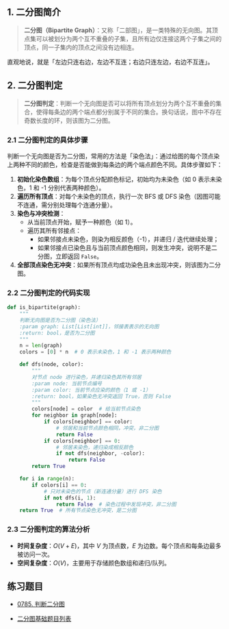 ## 1. 二分图简介

> **二分图（Bipartite Graph）**：又称「二部图」，是一类特殊的无向图。其顶点集可以被划分为两个互不重叠的子集，且所有边仅连接这两个子集之间的顶点，同一子集内的顶点之间没有边相连。

直观地说，就是「左边只连右边，左边不互连；右边只连左边，右边不互连」。

## 2. 二分图判定

> **二分图判定**：判断一个无向图是否可以将所有顶点划分为两个互不重叠的集合，使得每条边的两个端点都分别属于不同的集合。换句话说，图中不存在奇数长度的环，则该图为二分图。

### 2.1 二分图判定的具体步骤

判断一个无向图是否为二分图，常用的方法是「染色法」：通过给图的每个顶点染上两种不同的颜色，检查是否能做到每条边的两个端点颜色不同。具体步骤如下：

1. **初始化染色数组**：为每个顶点分配颜色标记，初始均为未染色（如 0 表示未染色，1 和 -1 分别代表两种颜色）。
2. **遍历所有顶点**：对每个未染色的顶点，执行一次 BFS 或 DFS 染色（因图可能不连通，需分别处理每个连通分量）。
3. **染色与冲突检测**：
    - 从当前顶点开始，赋予一种颜色（如 1）。
    - 遍历其所有邻接点：
        - 如果邻接点未染色，则染为相反颜色（-1），并递归 / 迭代继续处理；
        - 如果邻接点已染色且与当前顶点颜色相同，则发生冲突，说明不是二分图，立即返回 `False`。
4. **全部顶点染色无冲突**：如果所有顶点均成功染色且未出现冲突，则该图为二分图。


### 2.2 二分图判定的代码实现

```python
def is_bipartite(graph):
    """
    判断无向图是否为二分图（染色法）
    :param graph: List[List[int]]，邻接表表示的无向图
    :return: bool，是否为二分图
    """
    n = len(graph)
    colors = [0] * n  # 0 表示未染色，1 和 -1 表示两种颜色

    def dfs(node, color):
        """
        对节点 node 进行染色，并递归染色其所有邻居
        :param node: 当前节点编号
        :param color: 当前节点应染的颜色（1 或 -1）
        :return: bool，如果染色无冲突返回 True，否则 False
        """
        colors[node] = color  # 给当前节点染色
        for neighbor in graph[node]:
            if colors[neighbor] == color:
                # 邻居和当前节点颜色相同，冲突，非二分图
                return False
            if colors[neighbor] == 0:
                # 邻居未染色，递归染成相反颜色
                if not dfs(neighbor, -color):
                    return False
        return True

    for i in range(n):
        if colors[i] == 0:
            # 只对未染色的节点（新连通分量）进行 DFS 染色
            if not dfs(i, 1):
                return False  # 染色过程中发现冲突，非二分图
    return True  # 所有节点染色无冲突，是二分图
```

### 2.3 二分图判定的算法分析

- **时间复杂度**：$O(V + E)$，其中 $V$ 为顶点数，$E$ 为边数。每个顶点和每条边最多被访问一次。
- **空间复杂度**：$O(V)$，主要用于存储颜色数组和递归/队列。


## 练习题目

- [0785. 判断二分图](https://github.com/ITCharge/AlgoNote/tree/main/docs/solutions/0700-0799/is-graph-bipartite.md)

- [二分图基础题目列表](https://github.com/ITCharge/AlgoNote/tree/main/docs/00_preface/00_06_categories_list.md#%E4%BA%8C%E5%88%86%E5%9B%BE%E5%9F%BA%E7%A1%80%E9%A2%98%E7%9B%AE)